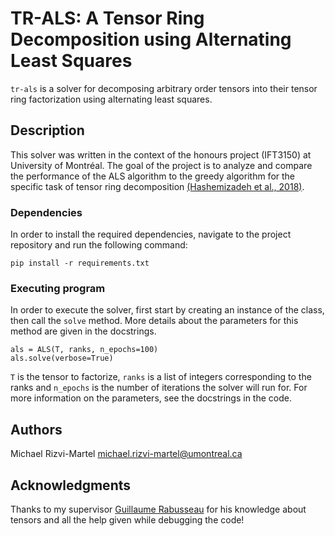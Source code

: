 # TR-ALS: A Tensor Ring Decomposition using Alternating Least Squares
`tr-als` is a solver for decomposing arbitrary order tensors into their tensor ring factorization using alternating least squares.


## Description

This solver was written in the context of the honours project (IFT3150) at University of Montréal. The goal of the project is to analyze and compare the performance of the ALS algorithm to the greedy algorithm  for the specific task of tensor ring decomposition [(Hashemizadeh et al., 2018)](https://arxiv.org/abs/2008.05437).

### Dependencies

In order to install the required dependencies, navigate to the project repository and run the following command:
```
pip install -r requirements.txt
```

### Executing program

In order to execute the solver, first start by creating an instance of the class, then call the `solve` method. More details about the parameters for this method are given in the docstrings.
```
als = ALS(T, ranks, n_epochs=100)
als.solve(verbose=True)

```
`T` is the tensor to factorize, `ranks` is a list of integers corresponding to the ranks and `n_epochs` is the number of iterations the solver will run for. For more information on the parameters, see the docstrings in the code.

## Authors

Michael Rizvi-Martel
[michael.rizvi-martel@umontreal.ca](michael.rizvi-martel@umontreal.ca)

## Acknowledgments

Thanks to my supervisor [Guillaume Rabusseau](https://www-labs.iro.umontreal.ca/~grabus/) for his knowledge about tensors and all the help given while debugging the code!

